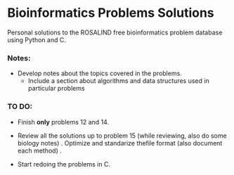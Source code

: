 # Bioinformatics Problems Solutions

Personal solutions to the ROSALIND free bioinformatics problem database using Python and C. 

### Notes:

- Develop notes about the topics covered in the problems.
  - Include a section about algorithms and data structures used in particular problems 

### TO DO:

- Finish **only** problems 12 and 14.

- Review all the solutions up to problem 15 (while reviewing, also do some biology notes) . Optimize and standarize thefile format (also document each method) .

- Start redoing the problems in C.

